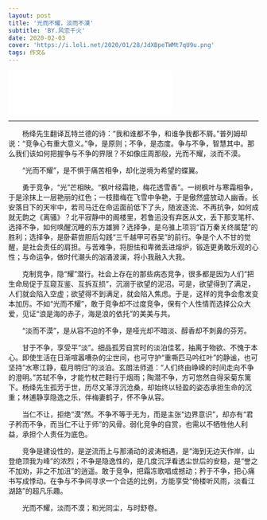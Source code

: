 ```yaml
---
layout: post
title: '光而不耀，淡而不漠'
subtitle: 'BY.风恋千火'
date: 2020-02-03
cover: 'https://i.loli.net/2020/01/28/JdXBpeTWMt7qU9u.png'
tags: 作文&
---
```

<iframe frameborder="no" border="0" marginwidth="0" marginheight="0" width=330 height=86 src="//music.163.com/outchain/player?type=2&id=1352002513&auto=1&height=66"></iframe>

-------------------------------------------------------------------------

　　杨绛先生翻译瓦特兰德的诗：“我和谁都不争，和谁争我都不屑。”普列姆却说：“竞争心有重大意义。”争，是原则；不争，是态度。争与不争，智慧其中。那么我们该如何把握争与不争的界限？不如像庄周那般，光而不耀，淡而不漠。

　　“光而不耀”，是不惧于痛苦相争，却化逆境为希望的蝶翼。

　　勇于竞争，“光”芒相映。“枫叶经霜艳，梅花透雪香”。一树枫叶与寒霜相争，于是涂抹上一层艳丽的红色；一枝腊梅在飞雪中争艳，于是傲然盛放动人幽香。长安落日下的天牢中，若司马迁在命运面前低下了头，随波逐流、不再抗争，如何成就无韵之《离骚》？北平寂静中的阁楼里，若鲁迅没有弃医从文，丢下那支笔杆、选择不争，如何唤醒沉睡的东方雄狮？选择争，是乌骓上项羽“百万秦关终属楚”的胜利；选择争，是卧薪尝胆后勾践“三千越甲可吞吴”的前行。争是个人不甘的觉醒，是社会责任的肩担。与苦难争，将胆怯和卑微丢进熔炉，锻造更勇敢乐观的心性；与命运争，做时代潮头的汹涌波澜，将小我融入大我。

　　克制竞争，隐“耀”潜行。社会上存在的那些病态竞争，很多都是因为人们“把生命局促于互窥互鉴、互拆互损”，沉溺于欲望的泥沼。可是，欲望得到了满足，人们就会陷入空虚；欲望得不到满足，就会陷入焦虑。于是，这样的竞争会愈发变本加厉。不如“光而不耀”，敢于竞争却不过度竞争，保有个人性情而选择公众大爱，见证“浪是海的赤子，海是浪的依托”的美美与共。

　　“淡而不漠”，是从容不迫的不争，是哑光却不暗淡、醇香却不刺鼻的芬芳。

　　甘于不争，享受平“淡”。细品孤芳自赏时的淡泊佳茗，抽离于物欲、不愧于本心。即使生活在日渐喧嚣嘈杂的尘世间，也可守护“重嘶匹马吟红叶”的静谧，也可坚持“水寒江静，载月明归”的淡泊。玄朗法师道：“人们终由峥嵘的时间走向不争的澄明。”苏轼不争，才能竹杖芒鞋行于烟雨；陶潜不争，方可悠然自得采菊东篱下。杨绛先生孤芳于世，历尽文革浮沉沧桑，却始终以轻盈的姿态承担生命的沉重；林逋静享隐逸之乐，伴梅妻鹤子，怀不争从容。

　　当仁不让，拒绝“漠”然。不争不等于无为，而是主张“边界意识”，却亦有“君子矜而不争，而当仁不让于师”的风骨。弱化竞争的自赏，也需以不牺牲他人利益，承担个人责任为底色。

　　竞争是建设性的，是逆流而上与那涌动的波涛相遇，是“海到无边天作岸，山登绝顶我为峰”的浓烈；不争是隐逸性的，是几度沉浮看透尘世后的安稳，是“誉之不加劝，非之不加沮”的逍遥。敢于竞争，把霜冻歌唱成撼动；矜于不争，把心痛书写成悸动。在争与不争间寻求一个合适的比例，方能享受“倚楼听风雨，淡看江湖路”的超凡乐趣。

　　光而不耀，淡而不漠；和光同尘，与时舒卷。